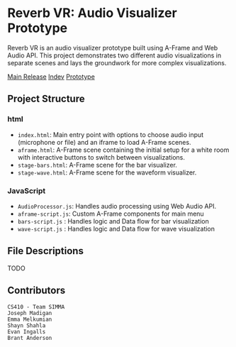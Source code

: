 # Reverb VR: Audio Visualizer Prototype

Reverb VR is an audio visualizer prototype built using A-Frame and Web Audio API. This project demonstrates two different audio visualizations in separate scenes and lays the groundwork for more complex visualizations.

[Main Release](https://reverb-xr.vercel.app/)
[Indev](https://reverb-xr-indev.vercel.app/)
[Prototype](https://reverb-proto.vercel.app/)

## Project Structure

### html

- `index.html`: Main entry point with options to choose audio input (microphone or file) and an iframe to load A-Frame scenes.
- `aframe.html`: A-Frame scene containing the initial setup for a white room with interactive buttons to switch between visualizations.
- `stage-bars.html`: A-Frame scene for the bar visualizer.
- `stage-wave.html`: A-Frame scene for the waveform visualizer.

### JavaScript

- `AudioProcessor.js`: Handles audio processing using Web Audio API.
- `aframe-script.js`: Custom A-Frame components for main menu
- `bars-script.js` : Handles logic and Data flow for bar visualization
- `wave-script.js` : Handles logic and Data flow for wave visualization

## File Descriptions

TODO

## Contributors
```
CS410 - Team SIMMA
Joseph Madigan
Emma Melkumian
Shayn Shahla
Evan Ingalls
Brant Anderson
```
